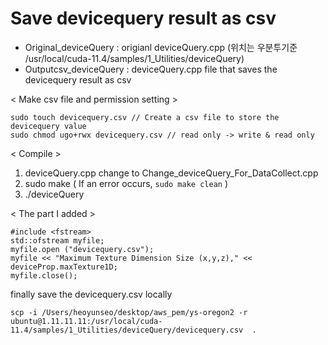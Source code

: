 # Save devicequery result as csv

- Original_deviceQuery : origianl deviceQuery.cpp (위치는 우분투기준 /usr/local/cuda-11.4/samples/1_Utilities/deviceQuery)
- Outputcsv_deviceQuery : deviceQuery.cpp file that saves the devicequery result as csv


< Make csv file and permission setting >
  
```
sudo touch devicequery.csv // Create a csv file to store the devicequery value
sudo chmod ugo+rwx devicequery.csv // read only -> write & read only
``` 


< Compile >

1. deviceQuery.cpp change to Change_deviceQuery_For_DataCollect.cpp
2. sudo make ( If an error occurs, ```sudo make clean``` )
4. ./deviceQuery


< The part I added >

```
#include <fstream> 
std::ofstream myfile;
myfile.open ("devicequery.csv");
myfile << "Maximum Texture Dimension Size (x,y,z)," << deviceProp.maxTexture1D;
myfile.close();
```

finally save the devicequery.csv locally
```
scp -i /Users/heoyunseo/desktop/aws_pem/ys-oregon2 -r ubuntu@1.11.11.11:/usr/local/cuda-11.4/samples/1_Utilities/deviceQuery/devicequery.csv  .
```  
  
  
